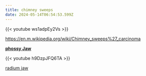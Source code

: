 ```yaml
---
title: chimney sweeps
date: 2024-05-14T06:54:53.599Z
---
```

{{< youtube ws1adpEy2Vs >}}

<https://en.m.wikipedia.org/wiki/Chimney_sweeps%27_carcinoma>

**[phossy Jaw](https://en.m.wikipedia.org/wiki/Phossy_jaw)**

{{< youtube h9DzpJFQ6TA >}}

[radium jaw](https://en.m.wikipedia.org/wiki/Radium_jaw)

[](https://en.m.wikipedia.org/wiki/Radium_jaw)